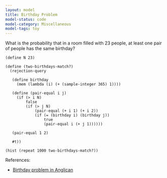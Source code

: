 ```yaml
---
layout: model
title: Birthday Problem
model-status: code
model-category: Miscellaneous
model-tags: toy
---
```


What is the probability that in a room filled with 23 people, at least one pair of people has the same birthday?

    (define N 23)
    
    (define (two-birthdays-match?)
      (rejection-query
       
       (define birthday 
         (mem (lambda (i) (+ (sample-integer 365) 1))))
       
       (define (pair-equal i j)
         (if (> i N) 
             false
             (if (> j N)
                 (pair-equal (+ i 1) (+ i 2))
                 (if (= (birthday i) (birthday j)) 
                     true
                     (pair-equal i (+ j 1))))))
       
       (pair-equal 1 2)
       
       #t))
    
    (hist (repeat 1000 two-birthdays-match?))
    
References:

- [Birthday problem in Anglican](http://www.robots.ox.ac.uk/~fwood/anglican/examples/birthday/)
